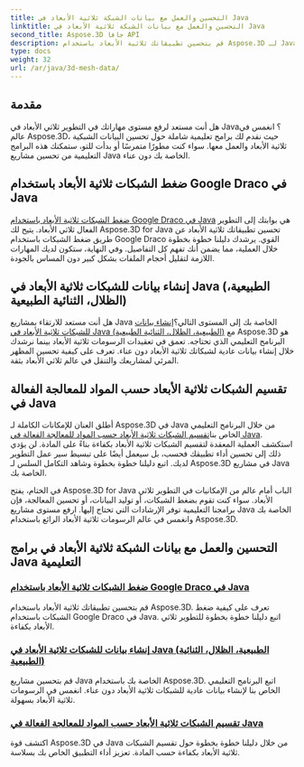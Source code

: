 ```yaml
---
title: التحسين والعمل مع بيانات الشبكة ثلاثية الأبعاد في Java
linktitle: التحسين والعمل مع بيانات الشبكة ثلاثية الأبعاد في Java
second_title: Aspose.3D جافا API
description: قم بتحسين تطبيقاتك ثلاثية الأبعاد باستخدام Aspose.3D لـ Java. تعلم كيفية ضغط الشبكات باستخدام Google Draco، وإنشاء بيانات شبكية، ومعالجة الشبكات ثلاثية الأبعاد حسب المادة بكفاءة.
type: docs
weight: 32
url: /ar/java/3d-mesh-data/
---
```

## مقدمة

هل أنت مستعد لرفع مستوى مهاراتك في التطوير ثلاثي الأبعاد في Java؟ انغمس في عالم Aspose.3D، حيث نقدم لك برامج تعليمية شاملة حول تحسين البيانات الشبكية ثلاثية الأبعاد والعمل معها. سواء كنت مطورًا متمرسًا أو بدأت للتو، ستمكنك هذه البرامج التعليمية من تحسين مشاريع Java الخاصة بك دون عناء.

## ضغط الشبكات ثلاثية الأبعاد باستخدام Google Draco في Java

[ضغط الشبكات ثلاثية الأبعاد باستخدام Google Draco في Java](./compress-meshes-google-draco/) هي بوابتك إلى التطوير الفعال ثلاثي الأبعاد. يتيح لك Aspose.3D for Java تحسين تطبيقاتك ثلاثية الأبعاد عن طريق ضغط الشبكات باستخدام Google Draco القوي. يرشدك دليلنا خطوة بخطوة خلال العملية، مما يضمن أنك تفهم كل التفاصيل. وفي النهاية، ستكون لديك المهارات اللازمة لتقليل أحجام الملفات بشكل كبير دون المساس بالجودة.

## إنشاء بيانات للشبكات ثلاثية الأبعاد في Java (الطبيعية، الظلال، الثنائية الطبيعية)

هل أنت مستعد للارتقاء بمشاريع Java الخاصة بك إلى المستوى التالي؟[إنشاء بيانات للشبكات ثلاثية الأبعاد في Java (الطبيعية، الظلال، الثنائية الطبيعية)](./generate-mesh-data/) مع Aspose.3D هو البرنامج التعليمي الذي تحتاجه. تعمق في تعقيدات الرسومات ثلاثية الأبعاد بينما نرشدك خلال إنشاء بيانات عادية لشبكاتك ثلاثية الأبعاد دون عناء. تعرف على كيفية تحسين المظهر المرئي لمشاريعك والتنقل في عالم ثلاثي الأبعاد بثقة.

## تقسيم الشبكات ثلاثية الأبعاد حسب المواد للمعالجة الفعالة في Java

 أطلق العنان للإمكانات الكاملة لـ Aspose.3D في Java من خلال البرنامج التعليمي الخاص بنا[تقسيم الشبكات ثلاثية الأبعاد حسب المواد للمعالجة الفعالة في Java](./split-meshes-by-material/). استكشف العملية المعقدة لتقسيم الشبكات ثلاثية الأبعاد بكفاءة بناءً على المادة. لن يؤدي ذلك إلى تحسين أداء تطبيقك فحسب، بل سيعمل أيضًا على تبسيط سير عمل التطوير لديك. اتبع دليلنا خطوة بخطوة وشاهد التكامل السلس لـ Aspose.3D في مشاريع Java الخاصة بك.

في الختام، يفتح Aspose.3D for Java الباب أمام عالم من الإمكانيات في التطوير ثلاثي الأبعاد. سواء كنت تقوم بضغط الشبكات، أو توليد البيانات، أو تحسين المعالجة، فإن برامجنا التعليمية توفر الإرشادات التي تحتاج إليها. ارفع مستوى مشاريع Java الخاصة بك وانغمس في عالم الرسومات ثلاثية الأبعاد الرائع باستخدام Aspose.3D.
## التحسين والعمل مع بيانات الشبكة ثلاثية الأبعاد في برامج Java التعليمية
### [ضغط الشبكات ثلاثية الأبعاد باستخدام Google Draco في Java](./compress-meshes-google-draco/)
قم بتحسين تطبيقاتك ثلاثية الأبعاد باستخدام Aspose.3D. تعرف على كيفية ضغط الشبكات باستخدام Google Draco في Java. اتبع دليلنا خطوة بخطوة للتطوير ثلاثي الأبعاد بكفاءة.
### [إنشاء بيانات للشبكات ثلاثية الأبعاد في Java (الطبيعية، الظلال، الثنائية الطبيعية)](./generate-mesh-data/)
قم بتحسين مشاريع Java الخاصة بك باستخدام Aspose.3D. اتبع البرنامج التعليمي الخاص بنا لإنشاء بيانات عادية للشبكات ثلاثية الأبعاد دون عناء. انغمس في الرسومات ثلاثية الأبعاد بسهولة.
### [تقسيم الشبكات ثلاثية الأبعاد حسب المواد للمعالجة الفعالة في Java](./split-meshes-by-material/)
اكتشف قوة Aspose.3D في Java من خلال دليلنا خطوة بخطوة حول تقسيم الشبكات ثلاثية الأبعاد بكفاءة حسب المادة. تعزيز أداء التطبيق الخاص بك بسلاسة.